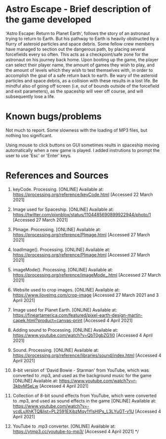 
 
 # Astro Escape - Brief description of the game developed
 'Astro Escape: Return to Planet Earth', follows the story of an astronaut trying to return to Earth. But his pathway to Earth is heavily obstructed by a flurry of asteroid particles and space debris.
 Some fellow crew members have managed to section out the dangerous path, by placing several forcefields every so often. This acts as a checkpoint/safe zone for the astronaut on his journey back home.
 Upon booting up the game, the player can select their player name, the amount of games they wish to play, and the amount of levels which they wish to test themselves with, in order to accomplish the goal of a safe return back to earth.
 Be wary of the asteroid particles and space debris, as a collision with these results in a lost life. Be mindful also of going off screen (i.e, out of bounds outside of the forcefield and exit parameters), 
 as the spaceship will veer off course, and will subsequently lose a life.
 
 # Known bugs/problems
 Not much to report. Some slowness with the loading of MP3 files, but nothing too significant.
 
 Using mouse to click buttons on GUI sometimes reults in spaceship moving automatically when a new game is played.
 I added instrutions to prompt the user to use 'Esc' or 'Enter' keys.
 
 # References and Sources
 
 1. keyCode. Processing. [ONLINE] Available at:
 https://processing.org/reference/keyCode.html
 [Accessed 22 March 2021]
 
 2. Image used for Spaceship. [ONLINE] Available at:
 https://twitter.com/pixnblox/status/1104485690899922944/photo/1
 [Accessed 27 March 2021]
 
 3. PImage. Processing. [ONLINE] Available at: 
 https://processing.org/reference/PImage.html
 [Accessed 27 March 2021]
 
 4. loadImage(). Processing. [ONLINE] Available at:
 https://processing.org/reference/PImage.html
 [Accessed 27 March 2021]
 
 5. imageMode(). Processing. [ONLINE] Available at:
 https://processing.org/reference/imageMode_.html
 [Accessed 27 March 2021]
 
 6. Website used to crop images. [ONLINE] Available at:
 https://www.iloveimg.com/crop-image
 [Accessed 27 March 2021 and 3 April 2021]
 
 7. Image used for Planet Earth. [ONLINE] Available at:
 https://fineartamerica.com/featured/pixel-earth-design-martin-capek.html?product=canvas-print
 [Accessed 4 April 2021]
 
 8. Adding sound to Processing. [ONLINE] Available at:
 https://www.youtube.com/watch?v=QbT0gbZG1I0
 [Accessed 4 April 2021]
 
 9. Sound. Processing. [ONLINE] Available at:
 https://processing.org/reference/libraries/sound/index.html
 [Accessed 4 April 2021]
 
 10. 8-bit version of 'David Bowie - Starman' from YouTube, which was converted to .mp3, and used as the background music for the game
 [ONLINE] Available at:
 https://www.youtube.com/watch?v=r-3kbvMSeLw
 [Accessed 4 April 2021]
 
 11. Collection of 8-bit sound effects from YouTube, which were converted to .mp3, and used as sound effects in the game
 [ONLINE] Available at:
 https://www.youtube.com/watch?v=-ycdLuXhKTQ&list=PL2591EXjbzMqy1YlsHIPs_L3LYuGT-v1U
 [Accessed 4 April 2021]
 
 12. YouTube to .mp3 converter. [ONLINE] Available at:
 https://ytmp3.cc/youtube-to-mp3/
 [Accessed 4 April 2021]
 */
